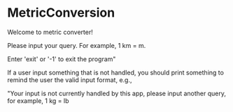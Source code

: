 # MetricConversion

Welcome to metric converter! 

Please input your query. For example, 1 km = m. 

Enter 'exit' or '-1' to exit the program"

If a user input something that is not handled, you should print something to remind the user the valid input format, e.g.,

"Your input is not currently handled by this app, please input another query, for example, 1 kg = lb
